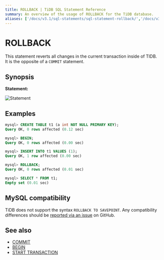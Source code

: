 ```yaml
---
title: ROLLBACK | TiDB SQL Statement Reference
summary: An overview of the usage of ROLLBACK for the TiDB database.
aliases: ['/docs/v3.1/sql-statements/sql-statement-rollback/','/docs/v3.1/reference/sql/statements/rollback/']
---
```


# ROLLBACK

This statement reverts all changes in the current transaction inside of TIDB.  It is the opposite of a `COMMIT` statement.

## Synopsis

**Statement:**

![Statement](https://download.pingcap.com/images/docs/sqlgram/Statement.png)

## Examples

```sql
mysql> CREATE TABLE t1 (a int NOT NULL PRIMARY KEY);
Query OK, 0 rows affected (0.12 sec)

mysql> BEGIN;
Query OK, 0 rows affected (0.00 sec)

mysql> INSERT INTO t1 VALUES (1);
Query OK, 1 row affected (0.00 sec)

mysql> ROLLBACK;
Query OK, 0 rows affected (0.01 sec)

mysql> SELECT * FROM t1;
Empty set (0.01 sec)
```

## MySQL compatibility

TiDB does not support the syntax `ROLLBACK TO SAVEPOINT`. Any compatibility differences should be [reported via an issue](https://github.com/pingcap/tidb/issues/new/choose) on GitHub.

## See also

* [COMMIT](/sql-statements/sql-statement-commit.md)
* [BEGIN](/sql-statements/sql-statement-begin.md)
* [START TRANSACTION](/sql-statements/sql-statement-start-transaction.md)
